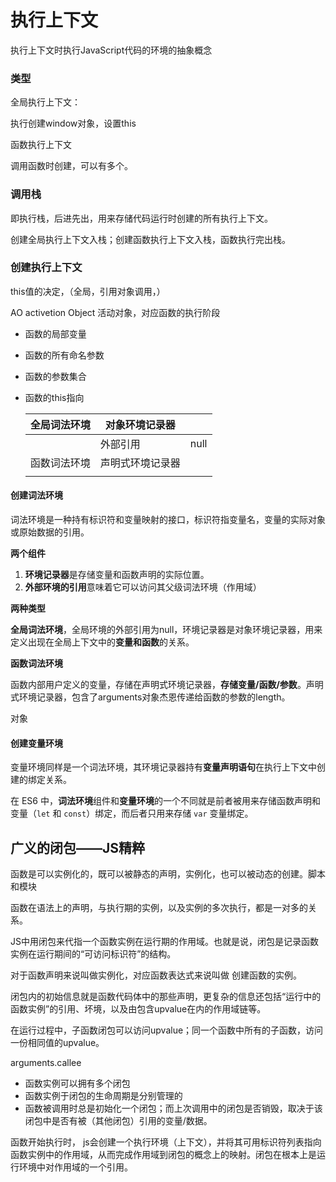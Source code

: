 # 执行上下文

执行上下文时执行JavaScript代码的环境的抽象概念

### 类型

全局执行上下文：

执行创建window对象，设置this

函数执行上下文

调用函数时创建，可以有多个。

### 调用栈

即执行栈，后进先出，用来存储代码运行时创建的所有执行上下文。

创建全局执行上下文入栈；创建函数执行上下文入栈，函数执行完出栈。

### 创建执行上下文

this值的决定，（全局，引用对象调用，）

AO activetion Object 活动对象，对应函数的执行阶段

- 函数的局部变量

- 函数的所有命名参数

- 函数的参数集合

- 函数的this指向

  | 全局词法环境 | 对象环境记录器   |      |
  | ------------ | ---------------- | ---- |
  |              | 外部引用         | null |
  | 函数词法环境 | 声明式环境记录器 |      |
  |              |                  |      |

  

#### 创建词法环境

词法环境是一种持有标识符和变量映射的接口，标识符指变量名，变量的实际对象或原始数据的引用。

**两个组件**

1. **环境记录器**是存储变量和函数声明的实际位置。
2. **外部环境的引用**意味着它可以访问其父级词法环境（作用域）

**两种类型**

**全局词法环境**，全局环境的外部引用为null，环境记录器是对象环境记录器，用来定义出现在全局上下文中的**变量和函数**的关系。

**函数词法环境**

函数内部用户定义的变量，存储在声明式环境记录器，**存储变量/函数/参数**。声明式环境记录器，包含了arguments对象杰恩传递给函数的参数的length。

对象

#### 创建变量环境

变量环境同样是一个词法环境，其环境记录器持有**变量声明语句**在执行上下文中创建的绑定关系。

在 ES6 中，**词法环境**组件和**变量环境**的一个不同就是前者被用来存储函数声明和变量（`let` 和 `const`）绑定，而后者只用来存储 `var` 变量绑定。

## 广义的闭包——JS精粹

函数是可以实例化的，既可以被静态的声明，实例化，也可以被动态的创建。脚本和模块

函数在语法上的声明，与执行期的实例，以及实例的多次执行，都是一对多的关系。

JS中用闭包来代指一个函数实例在运行期的作用域。也就是说，闭包是记录函数实例在运行期间的“可访问标识符”的结构。

对于函数声明来说叫做实例化，对应函数表达式来说叫做 创建函数的实例。

闭包内的初始信息就是函数代码体中的那些声明，更复杂的信息还包括“运行中的函数实例”的引用、坏境，以及由包含upvalue在内的作用域链等。

在运行过程中，子函数闭包可以访问upvalue；同一个函数中所有的子函数，访问一份相同值的upvalue。

arguments.callee

- 函数实例可以拥有多个闭包
- 函数实例于闭包的生命周期是分别管理的
- 函数被调用时总是初始化一个闭包；而上次调用中的闭包是否销毁，取决于该闭包中是否有被（其他闭包）引用的变量/数据。

函数开始执行时， js会创建一个执行环境（上下文），并将其可用标识符列表指向函数实例中的作用域，从而完成作用域到闭包的概念上的映射。闭包在根本上是运行环境中对作用域的一个引用。 